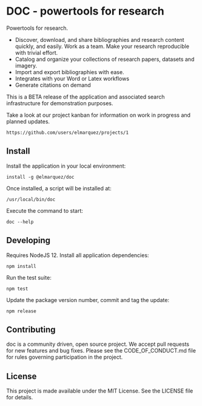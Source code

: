 DOC - powertools for research
=============================

Powertools for research.

- Discover, download, and share bibliographies and research content quickly,
and easily. Work as a team. Make your research reproducible with trivial
effort.
- Catalog and organize your collections of research papers, datasets and imagery.
- Import and export bibliographies with ease.
- Integrates with your Word or Latex workflows
- Generate citations on demand

This is a BETA release of the application and associated search infrastructure
for demonstration purposes.

Take a look at our project kanban for information on work in progress and
planned updates.

    https://github.com/users/elmarquez/projects/1


## Install

Install the application in your local environment:

    install -g @elmarquez/doc

Once installed, a script will be installed at:

    /usr/local/bin/doc

Execute the command to start:

    doc --help


## Developing

Requires NodeJS 12. Install all application dependencies:

    npm install

Run the test suite:

    npm test

Update the package version number, commit and tag the update:

    npm release

    
## Contributing

doc is a community driven, open source project. We accept pull requests for
new features and bug fixes. Please see the CODE_OF_CONDUCT.md file for rules
governing participation in the project.

    
## License

This project is made available under the MIT License. See the LICENSE file for
details.
